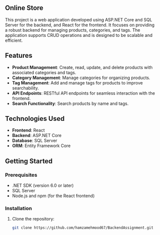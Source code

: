 ## Online Store

This project is a web application developed using ASP.NET Core and SQL Server for the backend, and React for the frontend. It focuses on providing a robust backend for managing products, categories, and tags. The application supports CRUD operations and is designed to be scalable and efficient.

## Features

- **Product Management**: Create, read, update, and delete products with associated categories and tags.
- **Category Management**: Manage categories for organizing products.
- **Tag Management**: Add and manage tags for products to improve searchability.
- **API Endpoints**: RESTful API endpoints for seamless interaction with the frontend.
-  **Search Functionality**: Search products by name and tags.

## Technologies Used

- **Frontend**: React
- **Backend**: ASP.NET Core
- **Database**: SQL Server
- **ORM**: Entity Framework Core

## Getting Started

### Prerequisites

- .NET SDK (version 6.0 or later)
- SQL Server
- Node.js and npm (for the React frontend)

### Installation

1. Clone the repository:
   ```bash
   git clone https://github.com/hamzamehmood67/BackendAssignment.git

